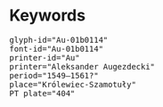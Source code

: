 # Keywords
<pre>
glyph-id="Au-01b0114"
font-id="Au-01b0114"
printer-id="Au"
printer="Aleksander Augezdecki"
period="1549–1561?"
place="Królewiec-Szamotuły"
PT plate="404"
</pre>
